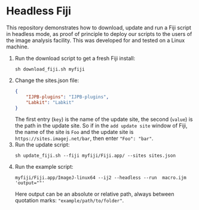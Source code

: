 # Headless Fiji

This repository demonstrates how to download, update and run a Fiji script in headless mode, as proof of principle to deploy our scripts to the users of the image analysis facility. This was developed for and tested on a Linux machine.


1. Run the download script to get a fresh Fiji install:
   ``` console
   sh download_fiji.sh myfiji
   ```
2. Change the sites.json file:
   ``` json
   {
       "IJPB-plugins": "IJPB-plugins",
       "Labkit": "Labkit"
   }
   ```
   The first entry (`key`) is the name of the update site, the second (`value`) is the path in the update site. So if in the `add update site` window of Fiji, the name of the site is `Foo` and the update site is `https://sites.imagej.net/bar`, then enter `"Foo": "bar"`.
3. Run the update script:
   ``` console
   sh update_fiji.sh --fiji myfiji/Fiji.app/ --sites sites.json
   ```
4. Run the example script:
   ``` console
   myfiji/Fiji.app/ImageJ-linux64 --ij2 --headless --run  macro.ijm 'output=""'
   ```
   Here output can be an absolute or relative path, always between quotation marks: `"example/path/to/folder"`.
